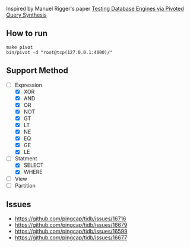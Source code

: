 Inspired by Manuel Rigger's paper [Testing Database Engines via Pivoted Query Synthesis](https://arxiv.org/pdf/2001.04174.pdf)

## How to run
```
make pivot
bin/pivot -d "root@tcp(127.0.0.1:4000)/"
```

## Support Method

- [ ] Expression
  - [x] XOR
  - [x] AND
  - [x] OR
  - [x] NOT
  - [x] GT
  - [x] LT
  - [x] NE
  - [x] EQ
  - [x] GE
  - [x] LE

- [ ] Statment
  - [x] SELECT
  - [x] WHERE
  
- [ ] View
- [ ] Partition

## Issues
- https://github.com/pingcap/tidb/issues/16716
- https://github.com/pingcap/tidb/issues/16679
- https://github.com/pingcap/tidb/issues/16599
- https://github.com/pingcap/tidb/issues/16677
